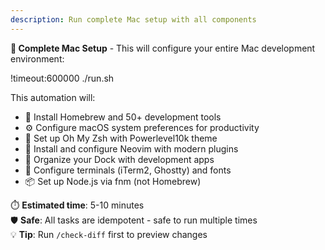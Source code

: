 ```yaml
---
description: Run complete Mac setup with all components
---
```


**🚀 Complete Mac Setup** - This will configure your entire Mac development environment:

!timeout:600000 ./run.sh

This automation will:
- 🍺 Install Homebrew and 50+ development tools
- ⚙️ Configure macOS system preferences for productivity
- 🐚 Set up Oh My Zsh with Powerlevel10k theme
- 📝 Install and configure Neovim with modern plugins
- 🎯 Organize your Dock with development apps
- 🔧 Configure terminals (iTerm2, Ghostty) and fonts
- 📦 Set up Node.js via fnm (not Homebrew)

⏱️ **Estimated time**: 5-10 minutes  
🛡️ **Safe**: All tasks are idempotent - safe to run multiple times  
💡 **Tip**: Run `/check-diff` first to preview changes
